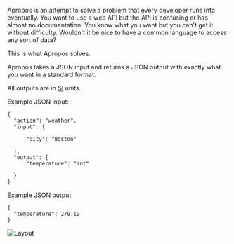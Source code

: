 
Apropos is an attempt to solve a problem that every developer runs into eventually. You want to use a web API but the API is confusing or has almost no documentation.
You know what you want but you can't get it without difficulty. Wouldn't it be nice to have a common language to access any sort of data?

This is what Apropos solves.

Apropos takes a JSON input and returns a JSON output with exactly what you want in a standard format.

All outputs are in [SI](https://en.wikipedia.org/wiki/International_System_of_Units) units.

Example JSON input:

    {
      "action": "weather",
      "input": {

          "city": "Boston"

      },
      "output": {
          "temperature": "int"

      }
    }

Example JSON output

    {
      "temperature": 279.19
    }


![Layout](http://i.imgur.com/a9DR1pk.png)
